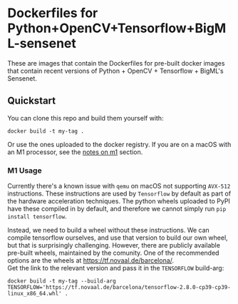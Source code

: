 # Dockerfiles for Python+OpenCV+Tensorflow+BigML-sensenet

These are images that contain the Dockerfiles for pre-built docker images that contain recent versions of Python + OpenCV + Tensorflow + BigML's Sensenet.

## Quickstart
You can clone this repo and build them yourself with:


```console
docker build -t my-tag .
```

Or use the ones uploaded to the docker registry.
If you are on a macOS with an M1 processor, see the [notes on m1](#m1-usage) section.

### M1 Usage

Currently there's a known issue with `qemu` on macOS not supporting `AVX-512` instructions.
These instructions are used by `Tensorflow` by default as part of the hardware acceleration techniques.
The python wheels uploaded to PyPI have these compiled in by default, and therefore we cannot simply run `pip install tensorflow`.

Instead, we need to build a wheel without these instructions.
We can compile tensorflow ourselves, and use that version to build our own wheel, but that is surprisingly challenging.
However, there are publicly available pre-built wheels, maintained by the comunity.
One of the recommended options are the wheels at <https://tf.novaal.de/barcelona/>.  
Get the link to the relevant version and pass it in the `TENSORFLOW` build-arg:

```console
docker build -t my-tag --build-arg TENSORFLOW='https://tf.novaal.de/barcelona/tensorflow-2.8.0-cp39-cp39-linux_x86_64.whl' .
```
